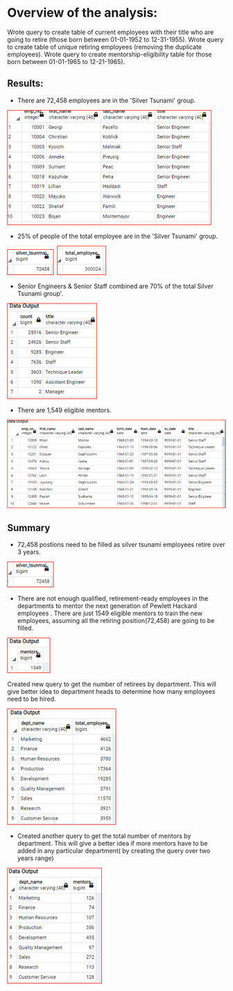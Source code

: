 # Overview of the analysis:
Wrote query to create table of current employees with their title who are going to retire (those born between 01-01-1952 to 12-31-1955). 
Wrote query to create table of unique retiring employees (removing the duplicate employees). 
Wrote query to create mentorship-eligibility table for those born between 01-01-1965 to 12-21-1965).

## Results:
* There are 72,458 employees are in the 'Silver Tsunami' group.

![image](IMAGES/unique_retiring_employee.PNG)

* 25% of people of the total employee are in the 'Silver Tsunami' group.

![image](IMAGES/silver_tsunami.PNG)&nbsp;&nbsp;![image](IMAGES/employee_count.PNG)

* Senior Engineers & Senior Staff combined are 70% of the total Silver Tsunami group'.

![image](IMAGES/retiring_titles.PNG)

* There are 1,549 eligible mentors.

![image](IMAGES/mentor_eligibility.PNG)
 


## Summary
* 72,458 postions need to be filled as silver tsunami employees retire over 3 years.

![image](IMAGES/silver_tsunami.PNG)

* There are not enough qualified, retirement-ready employees in the departments to mentor the next generation of Pewlett Hackard employees . There are just 1549 eligible mentors to train the new employees, assuming all the retiring position(72,458) are going to be filled.

![image](IMAGES/mentors.PNG)

Created new query to get the number of retirees by department. This will give better idea to department heads to determine how many employees need to be hired.

![image](IMAGES/department_wise_retirees.PNG)

* Created another query to get the total number of mentors by department. This will give a better idea if more mentors have to be added in any particular department( by creating the query over two years range)

![image](IMAGES/mentors_dept.PNG)
